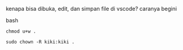 kenapa bisa dibuka, edit, dan simpan file di vscode?
caranya begini

bash
```
chmod u+w .

sudo chown -R kiki:kiki .
```